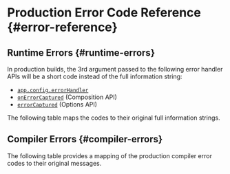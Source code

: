 <script setup>
import { ref, onMounted } from 'vue'
import { data } from './errors.data.ts'
import ErrorsTable from './ErrorsTable.vue'

const highlight = ref()
onMounted(() => {
  highlight.value = location.hash.slice(1)
})
</script>

# Production Error Code Reference {#error-reference}

<!-- TODO: translation -->

## Runtime Errors {#runtime-errors}

In production builds, the 3rd argument passed to the following error handler APIs will be a short code instead of the full information string:

- [`app.config.errorHandler`](/api/application#app-config-errorhandler)
- [`onErrorCaptured`](/api/composition-api-lifecycle#onerrorcaptured) (Composition API)
- [`errorCaptured`](/api/options-lifecycle#errorcaptured) (Options API)

The following table maps the codes to their original full information strings.

<ErrorsTable kind="runtime" :errors="data.runtime" :highlight="highlight" />

## Compiler Errors {#compiler-errors}

The following table provides a mapping of the production compiler error codes to their original messages.

<ErrorsTable kind="compiler" :errors="data.compiler" :highlight="highlight" />
